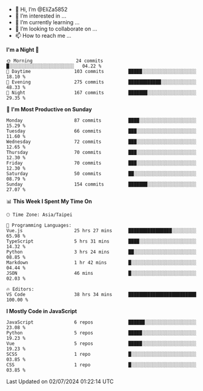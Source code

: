 - 👋 Hi, I’m @EliZa5852
- 👀 I’m interested in ...
- 🌱 I’m currently learning ...
- 💞️ I’m looking to collaborate on ...
- 📫 How to reach me ...

<!--START_SECTION:waka-->
**I'm a Night 🦉** 

```text
🌞 Morning                24 commits          █░░░░░░░░░░░░░░░░░░░░░░░░   04.22 % 
🌆 Daytime                103 commits         █████░░░░░░░░░░░░░░░░░░░░   18.10 % 
🌃 Evening                275 commits         ████████████░░░░░░░░░░░░░   48.33 % 
🌙 Night                  167 commits         ███████░░░░░░░░░░░░░░░░░░   29.35 % 
```
📅 **I'm Most Productive on Sunday** 

```text
Monday                   87 commits          ████░░░░░░░░░░░░░░░░░░░░░   15.29 % 
Tuesday                  66 commits          ███░░░░░░░░░░░░░░░░░░░░░░   11.60 % 
Wednesday                72 commits          ███░░░░░░░░░░░░░░░░░░░░░░   12.65 % 
Thursday                 70 commits          ███░░░░░░░░░░░░░░░░░░░░░░   12.30 % 
Friday                   70 commits          ███░░░░░░░░░░░░░░░░░░░░░░   12.30 % 
Saturday                 50 commits          ██░░░░░░░░░░░░░░░░░░░░░░░   08.79 % 
Sunday                   154 commits         ███████░░░░░░░░░░░░░░░░░░   27.07 % 
```


📊 **This Week I Spent My Time On** 

```text
🕑︎ Time Zone: Asia/Taipei

💬 Programming Languages: 
Vue.js                   25 hrs 27 mins      ████████████████░░░░░░░░░   65.98 % 
TypeScript               5 hrs 31 mins       ████░░░░░░░░░░░░░░░░░░░░░   14.32 % 
Python                   3 hrs 24 mins       ██░░░░░░░░░░░░░░░░░░░░░░░   08.85 % 
Markdown                 1 hr 42 mins        █░░░░░░░░░░░░░░░░░░░░░░░░   04.44 % 
JSON                     46 mins             █░░░░░░░░░░░░░░░░░░░░░░░░   02.03 % 

🔥 Editors: 
VS Code                  38 hrs 34 mins      █████████████████████████   100.00 % 
```

**I Mostly Code in JavaScript** 

```text
JavaScript               6 repos             ██████░░░░░░░░░░░░░░░░░░░   23.08 % 
Python                   5 repos             █████░░░░░░░░░░░░░░░░░░░░   19.23 % 
Vue                      5 repos             █████░░░░░░░░░░░░░░░░░░░░   19.23 % 
SCSS                     1 repo              █░░░░░░░░░░░░░░░░░░░░░░░░   03.85 % 
CSS                      1 repo              █░░░░░░░░░░░░░░░░░░░░░░░░   03.85 % 
```




 Last Updated on 02/07/2024 01:22:14 UTC
<!--END_SECTION:waka-->
